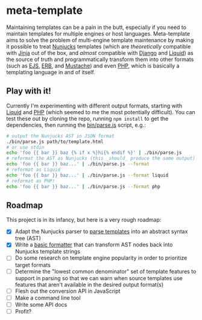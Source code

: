 # meta-template
Maintaining templates can be a pain in the butt, especially if you need to
maintain templates for multiple engines or host languages. Meta-template aims
to solve the problem of multi-engine template maintenance by making it possible
to treat [Nunjucks] templates (which are _theoretically_ compatible with
[Jinja] out of the box, and _almost_ compatible with [Django] and [Liquid]) as
the source of truth and programmatically transform them into other formats
(such as [EJS], [ERB], and [Mustache]) and even [PHP], which is basically a
templating language in and of itself.

## Play with it!
Currently I'm experimenting with different output formats, starting with
[Liquid] and [PHP][] (which seemed to me the most potentially difficult). You
can test these out by cloning the repo, running `npm install` to get the
dependencies, then running the [bin/parse.js](bin/parse.js) script, e.g.:

```sh
# output the Nunjucks AST in JSON format
./bin/parse.js path/to/template.html
# or use stdin
echo 'foo {{ bar }} baz {% if x %}hi{% endif %}' | ./bin/parse.js
# reformat the AST as Nunjucks (this _should_ produce the same output)
echo 'foo {{ bar }} baz...' | ./bin/parse.js --format
# reformat as Liquid
echo 'foo {{ bar }} baz...' | ./bin/parse.js --format liquid
# reformat as PHP!
echo 'foo {{ bar }} baz...' | ./bin/parse.js --format php
```

## Roadmap
This project is in its infancy, but here is a very rough roadmap:

- [x] Adapt the Nunjucks parser to [parse templates] into an abstract syntax
  tree (AST)
- [x] Write a [basic formatter] that can transform AST nodes back into
  Nunjucks template strings
- [ ] Do some research on template engine popularity in order to prioritize
  target formats
- [ ] Determine the "lowest common denominator" set of template features to
  support in parsing so that we can warn when source templates use features
  that aren't available in the desired output format(s)
- [ ] Flesh out the conversion API in JavaScript
- [ ] Make a command line tool
- [ ] Write some API docs
- [ ] Profit?

[Nunjucks]: https://mozilla.github.io/nunjucks/
[Django]: https://docs.djangoproject.com/en/1.10/topics/templates/
[Jinja]: http://jinja.pocoo.org/
[EJS]: http://www.embeddedjs.com/
[ERB]: https://docs.puppet.com/puppet/latest/reference/lang_template_erb.html
[Liquid]: https://shopify.github.io/liquid/
[Mustache]: https://mustache.github.io/
[PHP]: http://php.net/
[parse templates]: src/parse.js
[basic formatter]: src/format.js
